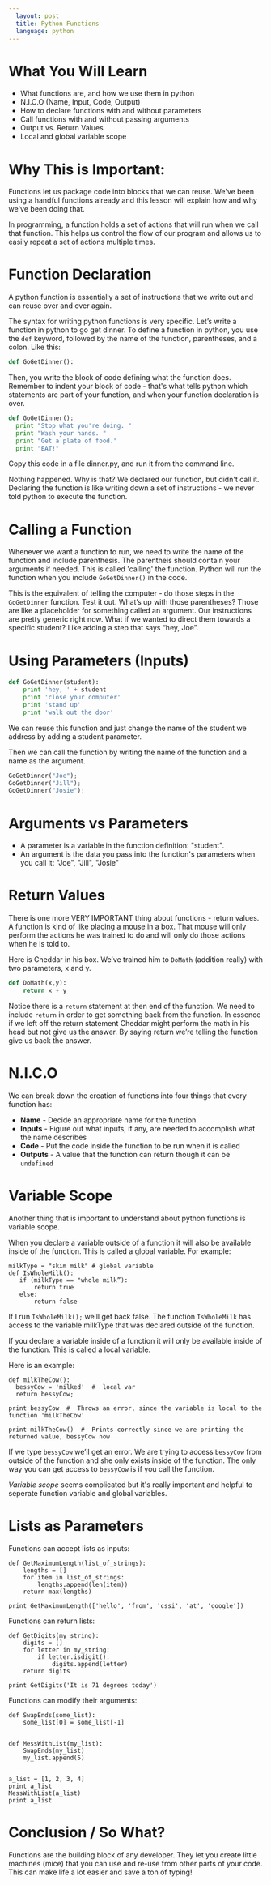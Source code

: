 ```yaml
---
  layout: post
  title: Python Functions
  language: python
---
```


# What You Will Learn
+ What functions are, and how we use them in python
+ N.I.C.O (Name, Input, Code, Output)
+ How to declare functions with and without parameters
+ Call functions with and without passing arguments
+ Output vs. Return Values
+ Local and global variable scope

# Why This is Important:
Functions let us package code into blocks that we can reuse. We've been using a handful functions already and this lesson will explain how and why we've been doing that.

In programming, a function holds a set of actions that will run when we call that function. This helps us control the flow of our program and allows us to easily repeat a set of actions multiple times.

# Function Declaration
A python function is essentially a set of instructions that we write out and can reuse over and over again.

The syntax for writing python functions is very specific. Let’s write a function in python to go get dinner. To define a function in python, you use the `def` keyword, followed by the name of the function, parentheses, and a colon. Like this:

```python
def GoGetDinner():
```

Then, you write the block of code defining what the function does. Remember to indent your block of code - that's what tells python which statements are part of your function, and when your function declaration is over.

```python
def GoGetDinner():
  print "Stop what you're doing. "
  print "Wash your hands. "
  print "Get a plate of food."
  print "EAT!"
```
Copy this code in a file dinner.py, and run it from the command line.

Nothing happened. Why is that? We declared our function, but didn't call it. Declaring the function is like writing down a set of instructions - we never told python to execute the function.

# Calling a Function

Whenever we want a function to run, we need to write the name of the function and include parenthesis. The parentheis should contain your arguments if needed. This is called 'calling' the function. Python will run the function when you include `GoGetDinner()` in the code.

This is the equivalent of telling the computer - do those steps in the `GoGetDinner` function. Test it out.
What’s up with those parentheses? Those are like a placeholder for something called an argument.
Our instructions are pretty generic right now. What if we wanted to direct them towards a specific student? Like adding a step that says “hey, Joe”.

# Using Parameters (Inputs)

```python
def GoGetDinner(student):
	print 'hey, ' + student
	print 'close your computer'
	print 'stand up'
	print 'walk out the door'
```

 We can reuse this function and just change the name of the student we address by adding a student parameter.

 Then we can call the function by writing the name of the function and a name as the argument.


```python
GoGetDinner("Joe");
GoGetDinner("Jill");
GoGetDinner("Josie");
```
#  Arguments vs Parameters
* A parameter is a variable in the function definition: "student".
* An argument is the data you pass into the function's parameters when you call it: "Joe", "Jill", "Josie"

#  Return Values

There is one more VERY IMPORTANT thing about functions - return values.
A function is kind of like placing a mouse in a box. That mouse will only perform the actions he was trained to do and will only do those actions when he is told to.

Here is Cheddar in his box. We’ve trained him to `DoMath` (addition really) with two parameters, x and y.

```python
def DoMath(x,y):
	return x + y
```
Notice there is a `return` statement at then end of the function. We need to include `return` in order to get something back from the function. In essence if we left off the return statement Cheddar might perform the math in his head but not give us the answer. By saying return we’re telling the function give us back the answer.

#  N.I.C.O

We can break down the creation of functions into four things that every function has:

 * **Name** - Decide an appropriate name for the function
 * **Inputs** - Figure out what inputs, if any, are needed to accomplish what the name describes
 * **Code** - Put the code inside the function to be run when it is called
 * **Outputs** - A value that the function can return though it can be `undefined`

#  Variable Scope

Another thing that is important to understand about python functions is variable scope.

When you declare a variable outside of a function it will also be available inside of the function. This is called a global variable. For example:

 ```
 milkType = "skim milk" # global variable
 def IsWholeMilk():
 	if (milkType == "whole milk”):
 		return true
 	else:
 		return false
```

If I run `IsWholeMilk();` we’ll get back false. The function `IsWholeMilk` has access to the variable milkType that was declared outside of the function.

If you declare a variable inside of a function it will only be available inside of the function. This is called a local variable.

Here is an example:

 ```
 def milkTheCow():
   bessyCow = 'milked'  #  local var
   return bessyCow;

 print bessyCow  #  Throws an error, since the variable is local to the function 'milkTheCow'

 print milkTheCow()  #  Prints correctly since we are printing the returned value, bessyCow now
 ```

If we type `bessyCow` we’ll get an error. We are trying to access `bessyCow` from outside of the function and she only exists inside of the function.
The only way you can get access to `bessyCow` is if you call the function.

*Variable scope*  seems complicated but it's really important and helpful to seperate function variable and global variables.

# Lists as Parameters

 Functions can accept lists as inputs:

 ```
def GetMaximumLength(list_of_strings):
     lengths = []
     for item in list_of_strings:
         lengths.append(len(item))
     return max(lengths)

print GetMaximumLength(['hello', 'from', 'cssi', 'at', 'google'])
 ```

Functions can return lists:

 ```
 def GetDigits(my_string):
     digits = []
     for letter in my_string:
         if letter.isdigit():
             digits.append(letter)
     return digits

 print GetDigits('It is 71 degrees today')
 ```

 Functions can modify their arguments:

 ```
 def SwapEnds(some_list):
     some_list[0] = some_list[-1]


 def MessWithList(my_list):
     SwapEnds(my_list)
     my_list.append(5)


 a_list = [1, 2, 3, 4]
 print a_list
 MessWithList(a_list)
 print a_list
 ```

# Conclusion / So What?

 Functions are the building block of any developer. They let you create little machines (mice) that you can use and re-use from other parts of your code. This can make life a lot easier and save a ton of typing!
